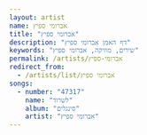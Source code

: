 ```yaml
---
layout: artist
name: אברומי ספיץ
title: "אברומי ספיץ"
description: "דף האמן אברומי ספיץ"
keywords: "שירים, מוזיקה, אברומי ספיץ"
permalink: /artists/אברומי-ספיץ
redirect_from:
  - /artists/list/אברומי ספיץ
songs:
  - number: "47317"
    name: "לשרוד"
    album: "סינגלים"
    artist: "אברומי ספיץ"
---
```

